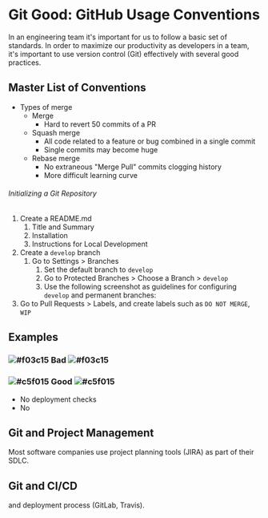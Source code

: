# Git Good: GitHub Usage Conventions 

In an engineering team it's important for us to follow a basic set of standards.  In order to maximize our productivity as developers in a team, it's important to use version control (Git) effectively with several good practices. 


## Master List of Conventions 

* Types of merge
    * Merge
        * Hard to revert 50 commits of a PR
    * Squash merge
        * All code related to a feature or bug combined in a single commit
        * Single commits may become huge
    * Rebase merge
        * No extraneous "Merge Pull" commits clogging history
        * More difficult learning curve

###### Initializing a Git Repository
1. Create a README.md
    1. Title and Summary
    2. Installation
    3. Instructions for Local Development
2. Create a `develop` branch
    1. Go to Settings > Branches
        1. Set the default branch to `develop`
        2. Go to Protected Branches > Choose a Branch > `develop`
        3. Use the following screenshot as guidelines for configuring `develop` and permanent branches:
3. Go to Pull Requests > Labels, and create labels such as `DO NOT MERGE`, `WIP`

## Examples

### ![#f03c15](https://placehold.it/15/f03c15/000000?text=+) Bad ![#f03c15](https://placehold.it/15/f03c15/000000?text=+)

### ![#c5f015](https://placehold.it/15/c5f015/000000?text=+) Good ![#c5f015](https://placehold.it/15/c5f015/000000?text=+)


* No deployment checks
* No 

## Git and Project Management

Most software companies use project planning tools (JIRA) as part of their SDLC.


## Git and CI/CD

and deployment process (GitLab, Travis).
